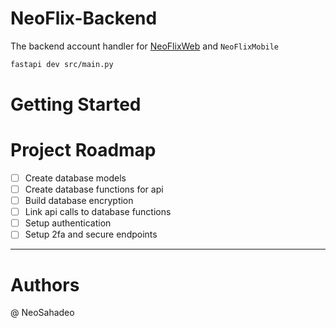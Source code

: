 # NeoFlix-Backend

The backend account handler for [NeoFlixWeb](https://github.com/NeoSahadeo/NeoFlixWeb)
and `NeoFlixMobile`

```bash
fastapi dev src/main.py
```

# Getting Started

# Project Roadmap

- [ ] Create database models
- [ ] Create database functions for api
- [ ] Build database encryption
- [ ] Link api calls to database functions
- [ ] Setup authentication
- [ ] Setup 2fa and secure endpoints

---

# Authors

@ NeoSahadeo
